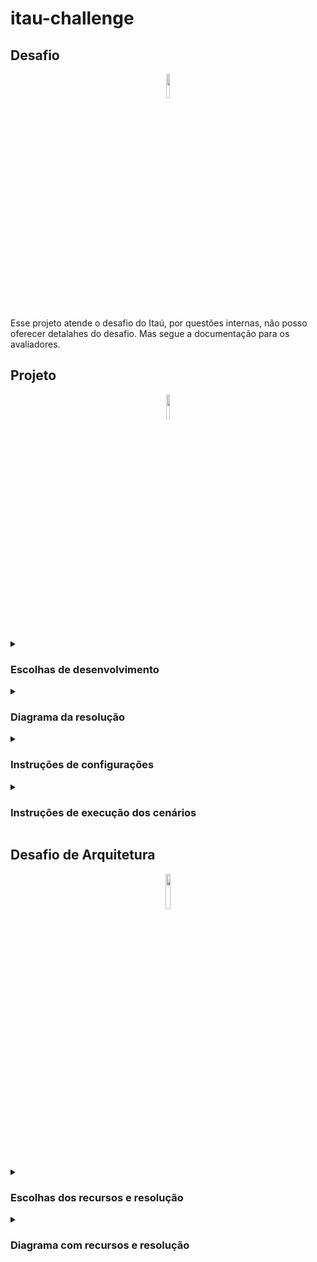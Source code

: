 # itau-challenge

## Desafio
  <div align="center">
        <img src="https://cdn-icons-png.flaticon.com/512/10157/10157974.png" width="10%">
    </div> 
Esse projeto atende o desafio do Itaú, por questões internas, não posso oferecer detalahes do desafio. Mas segue a documentação para os avaliadores.

## Projeto 
  <div align="center">
      <img src="https://cdn-icons-png.flaticon.com/512/3234/3234972.png" width="10%">
  </div>  
  <details>
    <summary><h3>Escolhas de desenvolvimento</h3></summary>
      <p>Dentro do fluxo a seguir, existe o tratamento e resiliência onde envolve a utilização de SNS (FIFO) e SQS (FIFO) para capturar as falhas de transferência ocorridas durante as etapas de acesso na API de Cadastro ou API de Contas. 
      Também existe a utilização de um segundo SNS (FIFO) e SQS (FIFO) que armazenam transferências validadas e com o processo de desconto de saldo calculado, mas que ainda não foram registradas na API do Bacen, por alguma indisponibilidade da mesma.</p>
<p>Caso não crie os recursos citados, apenas não poderá ver os dados armazenados nos recursos na AWS, mas a experiência utilizando a API de Transferências será a mesma:</p>
<ol>
    <li> A API de Transferência (Spring Boot) verifica a existência de um cliente acessando a API de Cadastro. Caso o cliente exista, passa para a etapa seguinte (2).
        <ul>
            <li>1.1. Caso a API de Cadastro não possa ser acessada por estar fora, os dados de transferência serão encaminhados via SNS (FIFO) para um tópico, onde uma fila SQS (FIFO) armazenará essa transferência para ser reprocessada quando a API de Cadastro estiver disponível. A API de Transferência informará que não foi possível prosseguir com a transferência, mas que retomará em breve.</li>
            <li>1.2. Caso o cliente não exista, a API de Transferência interrompe o processo e informa que o cliente não existe.</li>
        </ul>
    </li>
    <li> A API de Contas é acessada passando os dados de origem da conta. Se bem-sucedida, passa para a etapa seguinte (3).
        <ul>
            <li>2.1. Caso a API de Contas não possa ser acessada por estar fora, os dados de transferência serão encaminhados via SNS (FIFO) para um tópico, onde uma fila SQS (FIFO) armazenará essa transferência para ser reprocessada quando a API de Contas estiver disponível. A API de Transferência informará que não foi possível prosseguir com a transferência, mas que retomará em breve.</li>
            <li>2.2. Se a conta não for ativa, o processo é interrompido e uma mensagem é retornada informando que a conta não está ativa.</li>
        </ul>
    </li>
    <li> É verificado se a conta possui saldo suficiente para a transferência. Caso sim, é direcionado para a validação seguinte (4).
        <ul>
            <li>3.1. Se a conta não tiver saldo suficiente para a transferência, o processo é interrompido e uma mensagem é retornada informando a ausência de saldo suficiente.</li>
        </ul>
    </li>
    <li> É verificado o limite diário da conta. Caso seja maior que zero e maior que o valor da transferência, seguirá para a etapa de cálculo (5).
        <ul>
            <li>4.1. Caso o valor seja acima do limite diário, a aplicação interromperá o processo informando o cliente.</li>
        </ul>
    </li>
    <li> O cálculo de transferência é feito e o Bacen é notificado.
        <ul>
            <li>5.1. Caso a API do Bacen não possa ser acessada por estar fora, os dados de transferência serão encaminhados via SNS (FIFO) para um tópico exclusivo de falhas do Bacen, onde uma fila SQS (FIFO) armazenará transferências completas, mas que na etapa final tiveram algum problema. Assim, posteriormente, poderão ser utilizadas a partir do fluxo final. E a API de Transferência informará que não foi possível prosseguir com a transferência, mas que retomará em breve.</li>
           <li>5.2. Caso a API do Bacen não possa ser acessada por excesso de requisições, os dados de transferência serão encaminhados via SNS (FIFO) para um tópico exclusivo de falhas do Bacen, onde uma fila SQS (FIFO) armazenará transferências completas, mas que na etapa final tiveram algum problema. Assim, posteriormente, poderão ser utilizadas a partir do fluxo final. E a API de Transferência informará que não foi possível prosseguir com a transferência, mas que retomará em breve, com o diferencial que apresentará o status 429.</li>
        </ul>
    </li>
    <li> A base da API de Transferência faz um registro como prova da sua persistência de dados. E, responde o cliente passando um comprovante (id de transferência) da conclusão do processo de transferência</li>
</ul>

    
  </details>
  <details>
    <summary><h3>Diagrama da resolução</h3></summary>
      <p>Abaixo, é possível ver o diagrama descrito em <b>Escolhas de desenvolvimento:</b></p>
      <div align="center">
        <img src="https://thumbs2.imgbox.com/b9/51/wICRN9lu_t.png">
      </div>
      <p>Caso deseje, é possível obter o arquivo do diagrama acessando <a href="https://github.com/gil-son/itau-challenge/tree/main/utils">aqui</a> (fluxo-aplicacao.drawio).</p>
      <p>(Visualize o diagrama utilizando a ferramenta <a href="https://draw.io">draw.io</a>)</p>
    
  </details>

   <details>
    <summary><h3>Instruções de configurações</h3></summary>

   <details>
    <summary><h4>Passo 1: Preparação do Ambiente - AWS</h4> </summary>   
    <p>Caso você deseje ver o funcionamento do SNS e do SQS, é bacana ter essas configurações. Caso não, o projeto vai funcionar, mas com limitações nos tratamentos de erros. Bom acesse a AWS:</p>
    <ol>
      <li>Dentro do contexto do projeto, é necessário a criação de um usuário para acessar os recursos da AWS. Caso não tenha uma conta na AWS, crie uma conta e configure um usuário administrativo e o modo de acesso 2FA. Veja o vídeo para mais detalhes: <a href="https://www.youtube.com/watch?v=7hcxNAwfhhw">assistir</a> </li>
      <li>Acesse o IAM - > Users -> Create user e escolha um nome</li>
        <div align="center">
          <img src="https://thumbs2.imgbox.com/4d/c0/VryvtGkl_t.png">
        </div>
      <li>É necessário dar algumas permissões ao usuário, então escolha Attach policies directly</li>
        <div align="center">
          <img src="https://thumbs2.imgbox.com/1f/31/Umap4ZMI_t.png">
        </div>
      <li>
        Esolha as permissões de 'AmazonSNSFullAccess' e 'AmazonSQSFullAccess' e confirme
        <div align="center">
          <img src="https://thumbs2.imgbox.com/04/10/1cFNB03z_t.png">
        </div>
      </li>
      <li>
        Em seguida acesse a guia 'Security credential' e cliquei em 'Create access key' para obter as crendenciais de acesso que vão ser utilizadas no projeto
        <div align="center">
          <img src="https://thumbs2.imgbox.com/d0/17/Mafz8yHC_t.png">
        </div>
      </li>
      <li>
        Em seguida selecione a opção para poder utilizar o AWS CLI
        <div align="center">
          <img src="https://thumbs2.imgbox.com/c6/d9/BKJonRho_t.png">
        </div>
      </li>
      <li>
        Defina um nome para as chaves e crie
        <div align="center">
          <img src="https://thumbs2.imgbox.com/e1/38/6MU6imf7_t.png">
        </div>
      </li>
      <li>
        Após a criação, guarde bem as chaves ou faça o download. Não será possível voltar nessa tela
        <div align="center">
          <img src="https://thumbs2.imgbox.com/21/b9/W4Gaxhvx_t.png">
        </div>
      </li>
      <li>
        Agora, vamos criar o SQS que será a fila para armazenar os erros, pequise por SQS e clique no botão para criar
        <div align="center">
          <img src="https://thumbs2.imgbox.com/47/be/371vXrxu_t.png">
        </div>
      </li>
      <li>
        Escolha a opção FIFO (First In First Out) para que o primeiro dado a entrar seja o primeiro a sair da fila. O nome precisa terminar com .fifo
        <div align="center">
          <img src="https://thumbs2.imgbox.com/82/36/NQPXYQXH_t.png">
        </div>
      </li>
      <li>
        Agora vamos criar o tópico do SNS que vai encaminhar as mensagens para a fila. Pesquise por SNS e clique em Topics
        <div align="center">
          <img src="https://thumbs2.imgbox.com/d6/0d/slaNwD7X_t.png">
        </div>
      </li>
      <li>
        Escolha a opção FIFO, para que o primeiro dado a entrar, seja o primeiro dado a sair. O nome precisa terminar com .fifo
        <div align="center">
          <img src="https://thumbs2.imgbox.com/f2/0b/YBZNPDpB_t.png">
        </div>
      </li>
      <li>
        Agora, é necssário criar a assinatura desse tópico, então clique na opção de criar
        <div align="center">
          <img src="https://thumbs2.imgbox.com/fe/0e/l6zN2Dg8_t.png">
        </div>
      </li>
      <li>
        Escolha a opção 'Amazon SQS e em Endpoint seleciono o arn do SQS
        <div align="center">
          <img src="https://thumbs2.imgbox.com/bd/db/lTiLrO3C_t.png">
        </div>
      </li>
      <li>
        Acesso de novo o SQS para vincular o SQS com o SNS via police. Clique na guia 'Access policy' e clique na opção de editar
        <div align="center">
          <img src="https://thumbs2.imgbox.com/94/4c/n6OhCDoZ_t.png">
        </div>
      </li>
      <li>
        Edite a police conforme o script abaixo, lembresse de mudar os parâmetros conforme a sua conta:
        
      ```
      {
        "Version": "2012-10-17",
        "Id": "__default_policy_ID",
        "Statement": [
          {
            "Sid": "__owner_statement",
            "Effect": "Allow",
            "Principal": {
              "AWS": "arn:aws:iam::{id-conta-aws}:root"
            },
            "Action": "SQS:*",
            "Resource": "arn:aws:sqs:us-east-1:{id-conta-aws}:{nome-sqs}.fifo"
          },
          {
            "Sid": "topic-subscription-arn:aws:sns:us-east-1:{id-conta-aws}:{nome-sns}.fifo",
            "Effect": "Allow",
            "Principal": {
              "AWS": "*"
            },
            "Action": "SQS:SendMessage",
            "Resource": "arn:aws:sqs:us-east-1:{id-conta-aws}:{nome-sqs}.fifo",
            "Condition": {
              "ArnLike": {
                "aws:SourceArn": "arn:aws:sns:us-east-1:{id-conta-aws}:{nome-sns}.fifo"
              }
            }
          }
        ]
      }
      ```
      
  </li>
  <li>Repita o processo para criar outro SNS (FIFO) e outro SQS (FIFO), que será exclusivo para as falhas do Basen. </li>
</ol>
  </details>
  
  <details>
    <summary><h4>Passo 2: Preparação do Ambiente - IDE</h4></summary>
      <p>Clone o repositório do projeto para sua máquina local usando o Git:</p> 
     
```
git clone https://github.com/gil-son/itau-challenge.git
cd  itau-challenge
```

  <p>Acesse a sua IDE de preferência</p>
  <ol>
    <li>Selecione o Java na versão 17</li>
    <li>Maven na versão 3.9 ou mais</li>
    <li>Aguarde a IDE atualizar</li>
    <li>Excecute o comando:</li>
    
```
mvn clean install
```
  <li>acesse na sua IDE o local para configurar as variáveis de ambiente e conigure as seguintes variáveis que se encontro no application.properties

```
ARN_FROM_SNS_TRANSFERENCIA= valor;
AWS_ACCESS_KEY_ID= valor;
AWS_ACCESS_SECRET_ID= valor;
AWS_REGION= valor;
ARN_FROM_SNS_TRANSFERENCIA= valor;
ARN_FROM_SNS_BASEN= valor
```
  
  </li>
  <li>Agora execute o projeto para um teste rápido, mas ainda tem a etapa do docker-compose</li>
  </ol>
  </details>
  
  <details>
    <summary><h4>Passo 3: Preparação do Ambiente - Docker Compose</h4></summary>
    <ol>
      <li>Certifique de ter o docker em sua máquina. Caso necessário instale: <a href="https://www.youtube.com/watch?v=YimiSXPzBSs">assistir</a></li>
      <li>Acesse o diretório /wiremock e execute o comando
        
```
     cd wiremock
     docker-compose up
```
  </li>
</ol>
  </details>
 
</details>

 <details>
  <summary><h3>Instruções de execução dos cenários</h3></summary>
    <p>Após as <b>Instruções de configurações</b> o projeto estará apto a executar. Caso não fez as etapas <b>Preparação do Ambiente - AWS</b> o projeto vai excutar, mas em cenários de falhas de conexão não vão funcionar de forma adequada com a mensagem de erro tratada. Caso configurou poderá visualizar o response body e consultar na AWS</p>
    <p>Acesse o postman ou isnomnia e configure a seguinte requisição</p>

  POST - Criação de uma transferência de sucesso

  http://localhost:8080/transferencia

  + Request (application/json)

    + Body

            {
              "idCliente": "2ceb26e9-7b5c-417e-bf75-ffaa66e3a76f",
              "valor": 10.00,
              "conta": {
                  "idOrigem": "d0d32142-74b7-4aca-9c68-838aeacef96b",
                  "idDestino": "41313d7b-bd75-4c75-9dea-1f4be434007f"
                    }
            }

    + Response 201:
      
            {
              "id_transferencia": "7c1b4c44-bd13-4789-84cc-63b5ce330f9e"
            }
  
    (application/json)

    <hr/>

    POST - Cliente destinatário não encontrado

  http://localhost:8080/transferencia

  + Request (application/json)

    + Body

            {
              "idCliente": "xceb26e9-7b5c-417e-bf75-ffaa66e3a76f",
              "valor": 10.00,
              "conta": {
                  "idOrigem": "d0d32142-74b7-4aca-9c68-838aeacef96b",
                  "idDestino": "41313d7b-bd75-4c75-9dea-1f4be434007f"
                    }
            }

    + Response 500:
      
          {
            "timestamp": "2024-05-27T19:33:30.699699171Z",
            "status": 500,
            "error": "Dado inválido!",
            "path": "/transferencia",
            "errors": [
              {
                  "fieldName": "Regras de negócio",
                  "message": "Cliente com ID {xceb26e9-7b5c-417e-bf75-ffaa66e3a76f} não encontrado"
              }
            ]
          }
  
    (application/json)

<hr/>

    POST - Erro ao buscar dados da conta origem

  http://localhost:8080/transferencia

  + Request (application/json)

    + Body

            {
            "idCliente": "bcdd1048-a501-4608-bc82-66d7b4db3600",
            "valor": 1000.00,
            "conta": {
                "idOrigem": "x0d32142-74b7-4aca-9c68-838aeacef96b",
                "idDestino": "41313d7b-bd75-4c75-9dea-1f4be434007f"
              }
           }

    + Response 500:
      
          {
            "timestamp": "2024-05-27T19:33:30.699699171Z",
            "status": 500,
            "error": "Dado inválido!",
            "path": "/transferencia",
            "errors": [
              {
                  "fieldName": "Regras de negócio",
                  "message": "Cliente com ID {xceb26e9-7b5c-417e-bf75-ffaa66e3a76f} não encontrado"
              }
            ]
          }
  
    (application/json)

<hr/>

  POST - Limite diário excedido

  http://localhost:8080/transferencia

  + Request (application/json)

    + Body

            {
          "idCliente": "2ceb26e9-7b5c-417e-bf75-ffaa66e3a76f",
          "valor": 1000.00,
          "conta": {
              "idOrigem": "d0d32142-74b7-4aca-9c68-838aeacef96b",
              "idDestino": "41313d7b-bd75-4c75-9dea-1f4be434007f"
            }
          }

    + Response 500:
      
            {
            "timestamp": "2024-05-27T19:37:48.935589971Z",
            "status": 500,
            "error": "Dado inválido!",
            "path": "/transferencia",
            "errors": [
                {
                    "fieldName": "Regras de negócio",
                    "message": "Limite diário excedido"
                }
            ]
          }
  
    (application/json)

<hr/>

  POST - Saldo insuficiente

  http://localhost:8080/transferencia

  + Request (application/json)

    + Body

           {
            "idCliente": "2ceb26e9-7b5c-417e-bf75-ffaa66e3a76f",
            "valor": 6000.00,
            "conta": {
                "idOrigem": "d0d32142-74b7-4aca-9c68-838aeacef96b",
                "idDestino": "41313d7b-bd75-4c75-9dea-1f4be434007f"
            }
          }

    + Response 500:
      
            {
              "timestamp": "2024-05-27T19:40:43.550765760Z",
              "status": 500,
              "error": "Dado inválido!",
              "path": "/transferencia",
              "errors": [
                  {
                      "fieldName": "Regras de negócio",
                      "message": "Saldo insuficiente"
                  }
              ]
            }
  
    (application/json)
    

<hr/>

  <p>Para provocar as falhas de conexão com as API de Cadastro ou Contas, você pode optar por mudar o path de cada API em wiremock/mappings e para cada arquivo, mude o endpoint da API de Cadastro ou a API de Contas:</p>

  POST - Falhar ao conectar!

  http://localhost:8080/transferencia

  + Request (application/json)

    + Body

               {
              "idCliente": "xceb26e9-7b5c-417e-bf75-ffaa66e3a76f",
              "valor": 1000.00,
              "conta": {
                  "idOrigem": "d0d32142-74b7-4aca-9c68-838aeacef96b",
                  "idDestino": "41313d7b-bd75-4c75-9dea-1f4be434007f"
            }
          }

    + Response 500:
      
            {
              "timestamp": "2024-05-27T19:49:45.560288358Z",
              "status": 500,
              "error": "Falhar ao conectar!",
              "path": "/transferencia",
              "errors": [
                  {
                      "fieldName": "Ocorreu uma falha ao conectar com a API externa",
                      "message": "Conexão recusada - A Transação será armazenada e tentaremos automaticamente em breve. Você será notificado."
                  }
              ]
           }
  
    (application/json)

<hr/>

  <p>Para provocar as falhas de conexão com a API do Basem, você pode optar por mudar o path de cada API em wiremock/mappings alterar o endpoint que chama o base:</p>

  POST - Falhar ao conectar - Basen!

  http://localhost:8080/transferencia

  + Request (application/json)

    + Body

              {
                "idCliente": "2ceb26e9-7b5c-417e-bf75-ffaa66e3a76f",
                "valor": 300.00,
                "conta": {
                    "idOrigem": "d0d32142-74b7-4aca-9c68-838aeacef96b",
                    "idDestino": "41313d7b-bd75-4c75-9dea-1f4be434007f"
                }
            }

    + Response 500:
      
            {
              "timestamp": "2024-05-27T19:56:30.871882738Z",
              "status": 500,
              "error": "Falhar ao conectar!",
              "path": "/transferencia",
              "errors": [
                  {
                      "fieldName": "Ocorreu uma falha ao conectar com a API externa",
                      "message": "Conexão recusada - A Transação foi processada. Em breve quando o BASEN estiver disponível, receberá o registro."
                  }
              ]
          }
  
    (application/json)

<hr/>

  <p>Para provocar a falha 429, você pode usar alguma ferramenta de alta simulação de requisições. Da mesma forma será enviado um SNS para as falhas do Basen. E armazenado no SQS:</p>

  POST - Falhar ao conectar - Basen!

  http://localhost:8080/transferencia

  + Request (application/json)

    + Body

              {
                "idCliente": "2ceb26e9-7b5c-417e-bf75-ffaa66e3a76f",
                "valor": 300.00,
                "conta": {
                    "idOrigem": "d0d32142-74b7-4aca-9c68-838aeacef96b",
                    "idDestino": "41313d7b-bd75-4c75-9dea-1f4be434007f"
                }
            }

    + Response 429:
      
            {
              "timestamp": "2024-05-27T19:56:30.871882738Z",
              "status": 429,
              "error": "Falhar ao conectar!",
              "path": "/transferencia",
              "errors": [
                  {
                      "fieldName": "Ocorreu uma falha ao conectar com a API externa",
                      "message": "Conexão recusada - A Transação foi processada. Em breve quando o BASEN estiver disponível, receberá o registro."
                  }
              ]
          }
  
    (application/json)
 </details>

## Desafio de Arquitetura
  <div align="center">
      <img src="https://cdn-icons-png.flaticon.com/512/16495/16495148.png" width="12%">
  </div>  
  <details>
    <summary><h3>Escolhas dos recursos e resolução</h3></summary>
    <p>Antes de mostrar a solução, é bacana mostrar as divisões dos grupos:</p>
      <ul>
        <li><b>AWS:</b> onde se encontra a maior parte dos recursos</li>
        <li><b>Região:</b> onde se encontra a região da aplicação (fica a escolha)</li>
        <li><b>VPC:</b> responsável por isolar os recursos da parte externa e criar uma camada interna</li>
        <li><b>Subnet pública fora da VPC:</b> responsável pela conexão de chamadas HTTP(s), de entrada/saída ao que for externo e interligando com o que for interno à AWS</li>
        <li><b>Subnet pública dentro da VPC:</b> responsável por receber as chamadas da subnet pública fora da VPC e direcionar para as subnets privadas o que for necessário. Também faz o caminho inverso</li>
      </ul>
  <p>A solução possui o seguinte fluxo com os seguintes recursos:</p>
    <ol>
      <li>O cliente se autentica no Cognito utilizando JWT.</li>
      <li>O Cognito retorna uma credencial para o cliente.</li>
      <li>O cliente envia a credencial para o API Gateway.</li>
      <li>O API Gateway encaminha a credencial para o Cognito verificar.</li>
      <li>O Cognito verifica a credencial e retorna um token autenticado com os níveis de autorização de acesso.</li>
      <li>O API Gateway direciona a chamada para o ALB.</li>
      <li>O ALB balanceia a carga e encaminha a requisição para o Fargate.</li>
      <li>O Fargate (API de Transferência), após realizar as validações necessárias com as APIs de Cadastro e Contas, grava os dados no RDS para garantir a persistência dos dados e concluir sua função.
          <ul>
              <li>8.1. Se houver um problema de comunicação com as APIs de Cadastro ou Contas, o Fargate encaminha os dados para um tópico no SNS (FIFO), que gerencia essas transações pendentes.
                  <ul>
                      <li>8.1.1. O SNS encaminha os dados para o SQS (FIFO).
                          <ul>
                              <li>8.1.1.1. O Fargate consome os dados da fila usando um listener e tenta novamente realizar o fluxo.</li>
                              <li>8.1.1.2. Se houver um problema com a fila SQS, os dados são encaminhados para um SQS (DLQ), onde podem ser recuperados manualmente.</li>
                          </ul>
                      </li>
                  </ul>
              </li>
              <li>8.2. Se houver um problema de comunicação com o BACEN, os dados da transferência, já validados e atualizados, são enviados para um SNS (FIFO), que armazena as transferências com falhas de comunicação com o BACEN.
                  <ul>
                      <li>8.2.1. O SNS encaminha os dados para outro SQS (FIFO).
                          <ul>
                              <li>8.2.1.1. O Fargate consome os dados dessa fila usando um outro listener e tenta novamente realizar o fluxo a partir da comunicação com o BACEN.</li>
                              <li>8.2.1.2. Se houver um problema com esta fila SQS, os dados são encaminhados para outro SQS (DLQ), onde podem ser recuperados manualmente.</li>
                          </ul>
                      </li>
                  </ul>
              </li>
          </ul>
      </li>
      <li>O RDS armazena a transferência, confirmando que a API de Transferência realizou sua função, e retorna uma confirmação ao Fargate.</li>
      <li>O Fargate retorna a resposta via ALB.</li>
      <li>O ALB direciona a resposta para o API Gateway.</li>
      <li>O API Gateway encaminha a resposta para o cliente.</li>
    </ol>

  <p>Os recursos recebem os seguintes complementos:</p>
    <ul>
      <li>As subnets dentro da VPC pública e privada possuem Autoscaling para atender diferentes picos de utilização e demandas</li>
      <li>Os recursos são monitorados via CloudWatch, o que gera logs da aplicação. E estão integrados ao Splunk e Grafana, que permitem a utilização da observabilidade</li>
    </ul>
  </details>

  <details>
    <summary><h3>Diagrama com recursos e resolução</h3></summary>
      <p>Abaixo, é possível ver o diagrama descrito em <b>Escolhas dos recursos e resolução:</b></p>
      <div align="center">
        <img src="https://thumbs2.imgbox.com/b2/d7/Ma9HCam1_t.png">
      </div>
      <p>Caso deseje, é possível obter o arquivo do diagrama acessando <a href="https://github.com/gil-son/itau-challenge/tree/main/utils">aqui</a>. (fluxo-completo.drawio)</p>
      <p>(Visualize o diagrama utilizando a ferramenta <a href="https://draw.io">draw.io</a>)</p>

  </details>  
